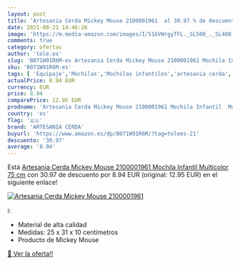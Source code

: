```yaml
---
layout: post
title: 'Artesania Cerda Mickey Mouse 2100001961  al 30.97 % de descuento'
date: 2021-08-21 14:46:26
image: 'https://m.media-amazon.com/images/I/51bVWrgyTFL._SL500_._SL400_.jpg'
comments: true
category: ofertas
author: 'tole.es'
slug: 'B071W91R6M-es Artesania Cerda Mickey Mouse 2100001961 Mochila Infantil...'
sku: 'B071W91R6M-es'
tags: [ 'Equipaje','Mochilas','Mochilas infantiles','artesania cerda','mochila', ]
actualPrice: 8.94 EUR
currency: EUR
price: 8.94
comparePrice: 12.95 EUR
prodname: 'Artesania Cerda Mickey Mouse 2100001961 Mochila Infantil  Multicolor  75 cm'
country: 'es'
flag: '🇪🇸'
brand: 'ARTESANIA CERDA'
buyurl: 'https://www.amazon.es/dp/B071W91R6M/?tag=tolees-21'
descuento: '30.97'
average: '8.94'
---
```


Está [Artesania Cerda Mickey Mouse 2100001961 Mochila Infantil  Multicolor  75 cm](https://www.amazon.es/dp/B071W91R6M/?tag=tolees-21) con 30.97 de descuento por 8.94 EUR (original: 12.95 EUR) en el siguiente enlace!

[![Artesania Cerda Mickey Mouse 2100001961 ](https://m.media-amazon.com/images/I/51bVWrgyTFL._SL500_._SL400_.jpg)](https://www.amazon.es/dp/B071W91R6M/?tag=tolees-21)

ℹ️:

- Material de alta calidad
- Medidas: 25 x 31 x 10 centímetros
- Producto de Mickey Mouse

[🛒 Ver la oferta!!](https://www.amazon.es/dp/B071W91R6M/?tag=tolees-21)
